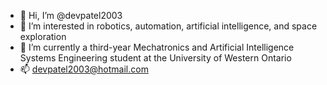 - 👋 Hi, I’m @devpatel2003
- 👀 I’m interested in robotics, automation, artificial intelligence, and space exploration 
- 🌱 I’m currently a third-year Mechatronics and Artificial Intelligence Systems Engineering student at the University of Western Ontario 
- 📫 devpatel2003@hotmail.com

<!---
devpatel2003/devpatel2003 is a ✨ special ✨ repository because its `README.md` (this file) appears on your GitHub profile.
You can click the Preview link to take a look at your changes.
--->
